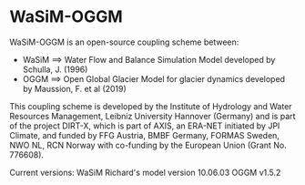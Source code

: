 # WaSiM-OGGM
WaSiM-OGGM is an open-source coupling scheme between:
- WaSiM ==> Water Flow and Balance Simulation Model developed by Schulla, J. (1996)
- OGGM ==> Open Global Glacier Model for glacier dynamics developed by Maussion, F. et al (2019)

This coupling scheme is developed by the Institute of Hydrology and Water Resources Management, Leibniz University Hannover (Germany)
and is part of the project DIRT-X, which is part of AXIS, an ERA-NET initiated by JPI Climate, and funded by FFG Austria, BMBF Germany,
FORMAS Sweden, NWO NL, RCN Norway with co-funding by the European Union (Grant No. 776608).


Current versions:
WaSiM Richard's model version 10.06.03 
OGGM v1.5.2
